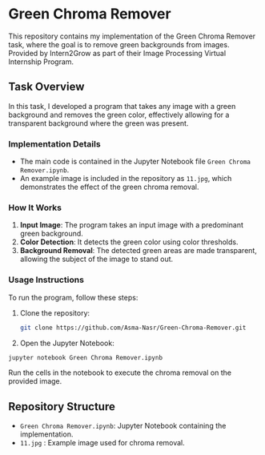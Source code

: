 # Green Chroma Remover

This repository contains my implementation of the Green Chroma Remover task, where the goal is to remove green backgrounds from images. Provided by Intern2Grow as part of their Image Processing
 Virtual Internship Program.

## Task Overview

In this task, I developed a program that takes any image with a green background and removes the green color, effectively allowing for a transparent background where the green was present.

### Implementation Details

- The main code is contained in the Jupyter Notebook file `Green Chroma Remover.ipynb`.
- An example image is included in the repository as `11.jpg`, which demonstrates the effect of the green chroma removal.

### How It Works

1. **Input Image**: The program takes an input image with a predominant green background.
2. **Color Detection**: It detects the green color using color thresholds.
3. **Background Removal**: The detected green areas are made transparent, allowing the subject of the image to stand out.

### Usage Instructions

To run the program, follow these steps:

1. Clone the repository:
   ```bash
   git clone https://github.com/Asma-Nasr/Green-Chroma-Remover.git
   ```
2. Open the Jupyter Notebook:
  ```bash
  jupyter notebook Green Chroma Remover.ipynb
  ```

Run the cells in the notebook to execute the chroma removal on the provided image.

## Repository Structure
- `Green Chroma Remover.ipynb`: Jupyter Notebook containing the implementation.
- `11.jpg` : Example image used for chroma removal.
